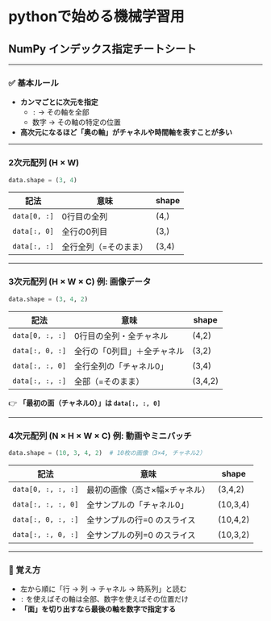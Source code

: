 # pythonで始める機械学習用

## NumPy インデックス指定チートシート

---

### ✅ 基本ルール
- **カンマごとに次元を指定**
  - `:` → その軸を全部
  - 数字 → その軸の特定の位置
- **高次元になるほど「奥の軸」がチャネルや時間軸を表すことが多い**

---

### 2次元配列 (H × W)

```python
data.shape = (3, 4)
```

| 記法        | 意味                   | shape |
|-------------|------------------------|-------|
| `data[0, :]` | 0行目の全列           | (4,)  |
| `data[:, 0]` | 全行の0列目           | (3,)  |
| `data[:, :]` | 全行全列（=そのまま） | (3,4) |

---

### 3次元配列 (H × W × C) 例: 画像データ

```python
data.shape = (3, 4, 2)
```

| 記法            | 意味                         | shape |
|-----------------|------------------------------|-------|
| `data[0, :, :]` | 0行目の全列・全チャネル     | (4,2) |
| `data[:, 0, :]` | 全行の「0列目」＋全チャネル | (3,2) |
| `data[:, :, 0]` | 全行全列の「チャネル0」     | (3,4) |
| `data[:, :, :]` | 全部（=そのまま）           | (3,4,2) |

👉 **「最初の面（チャネル0）」は `data[:, :, 0]`**

---

### 4次元配列 (N × H × W × C) 例: 動画やミニバッチ

```python
data.shape = (10, 3, 4, 2)  # 10枚の画像（3×4, チャネル2）
```

| 記法                | 意味                            | shape   |
|---------------------|---------------------------------|---------|
| `data[0, :, :, :]`  | 最初の画像（高さ×幅×チャネル） | (3,4,2) |
| `data[:, :, :, 0]`  | 全サンプルの「チャネル0」       | (10,3,4)|
| `data[:, 0, :, :]`  | 全サンプルの行=0 のスライス     | (10,4,2)|
| `data[:, :, 0, :]`  | 全サンプルの列=0 のスライス     | (10,3,2)|

---

### 📌 覚え方
- 左から順に「行 → 列 → チャネル → 時系列」と読む  
- `:` を使えばその軸は全部、数字を使えばその位置だけ  
- **「面」を切り出すなら最後の軸を数字で指定する**
